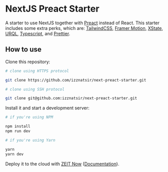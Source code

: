 # NextJS Preact Starter

A starter to use NextJS together with [Preact](https://preactjs.com/) instead of React. This starter includes some extra perks, which are: [TailwindCSS](https://tailwindcss.com/), [Framer Motion](https://www.framer.com/motion/), [XState](https://xstate.js.org/), [URQL](https://formidable.com/open-source/urql/), [Typescript](https://www.typescriptlang.org/), and [Prettier](https://prettier.io/).

## How to use

Clone this repository:

```bash
# clone using HTTPS protocol

git clone https://github.com/izznatsir/next-preact-starter.git

# clone using SSH protocol

git clone git@github.com:izznatsir/next-preact-starter.git
```

Install it and start a development server:

```bash
# if you're using NPM

npm install
npm run dev

# if you're using Yarn

yarn
yarn dev
```

Deploy it to the cloud with [ZEIT Now](https://zeit.co/import?filter=next.js&utm_source=github&utm_medium=readme&utm_campaign=next-example) ([Documentation](https://nextjs.org/docs/deployment)).
